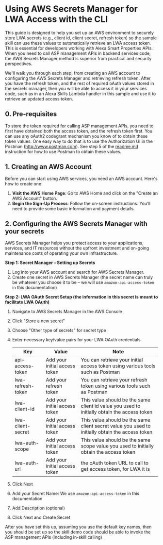 # Using AWS Secrets Manager for LWA Access with the CLI

This guide is designed to help you set up an AWS environment to securely store LWA secrets (e.g., client id, client secret, refresh token) so the sample skill can use these values to automatically retrieve an LWA access token. This is essential for developers working with Alexa Smart Properties APIs. When you need to call ASP management APIs in backend services code, the AWS Secrets Manager method is superior from practical and security perspectives. 

We'll walk you through each step, from creating an AWS account to configuring the AWS Secrets Manager and retrieving refresh token. After you have the refresh token, and the rest of required oAuth values stored in the secrets manager, then you will be able to access it in your services code, such as in an Alexa Skills Lambda handler in this sample and use it to retrieve an updated access token.

## 0. Pre-requisites
To store the token required for calling ASP management APIs, you need to first have obtained both the access token, and the refresh token first.  You can use any oAuth2 codegrant mechanism you know of to obtain these token values.  One easy way to do that is to use the Authorization UI in the Postman (http://www.postman.com).  See step 5 of the [readme.md](./README.md) instruction for how to use Postman to obtain these values.

## 1. Creating an AWS Account
Before you can start using AWS services, you need an AWS account. Here's how to create one:
1. **Visit the AWS Home Page**: Go to AWS Home and click on the "Create an AWS Account" button.
2. **Begin the Sign-Up Process**: Follow the on-screen instructions. You'll need to provide some basic information and payment details.

## 2. Configuring the AWS Secrets Manager with your secrets
AWS Secrets Manager helps you protect access to your applications, services, and IT resources without the upfront investment and on-going maintenance costs of operating your own infrastructure.

**Step 1: Secret Manager – Setting up Secrets**
1.	Log into your AWS account and search for AWS Secrets Manager. 
2.	Create one secret in AWS Secrets Manager (the secret name can truly be whatever you choose it to be – we will use `amazon-api-access-token` in this documentation)

**Step 2:  LWA OAuth Secret Setup (the information in this secret is meant to facilitate LWA OAuth)**
1.	Navigate to AWS Secrets Manager in the AWS Console
2.	Click "Store a new secret"
3.	Choose "Other type of secrets" for secret type
4.	Enter necessary key/value pairs for your LWA OAuth credentials

    | Key | Value | Note |
    | --- | --- | --- |
    | api-access-token | Add your initial access token | You can retrieve your initial access token using various tools such as Postman |
    | lwa-refresh-token | Add your refresh token | You can retrieve your refresh token using various tools such as Postman |
    | lwa-client-id | Add your initial access token | This value should be the same client id value you used to initially obtain the access token |
    | lwa-client-secret | Add your initial access token | This value should be the same client secret value you used to initially obtain the access token |
    | lwa-auth-scope | Add your initial access token | This value should be the same scope value you used to initially obtain the access token |
    | lwa-auth-url | Add your initial access token | the oAuth token URL to call to get access token, for LWA it is  |

5. Click Next
6. Add your Secret Name: We use `amazon-api-access-token` in this documentation
7. Add Description (optional)
8. Click Next and Create Secret

After you have set this up, assuming you use the default key names, then you should be set up so the skill demo code should be able to invoke the ASP management APIs (including in-skill calling)

